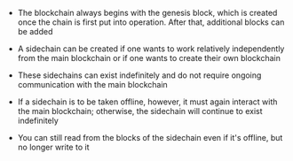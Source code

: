 - The blockchain always begins with the genesis block, which is created once the chain is first put into operation. After that, additional blocks can be added

- A sidechain can be created if one wants to work relatively independently from the main blockchain or if one wants to create their own blockchain

- These sidechains can exist indefinitely and do not require ongoing communication with the main blockchain
- If a sidechain is to be taken offline, however, it must again interact with the main blockchain; otherwise, the sidechain will continue to exist indefinitely
- You can still read from the blocks of the sidechain even if it's offline, but no longer write to it
